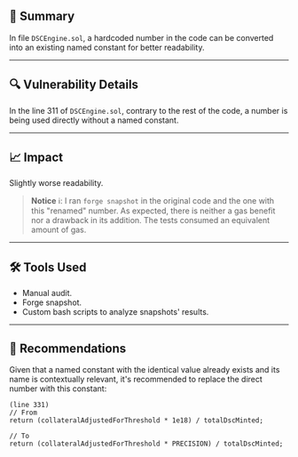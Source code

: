 ## 📌 **Summary**

In file `DSCEngine.sol`, a hardcoded number in the code can be converted into an existing named constant for better readability.

---

## 🔍 **Vulnerability Details**

In the line 311 of `DSCEngine.sol`, contrary to the rest of the code, a number is being used directly without a named constant.

---

## 📈 **Impact**

Slightly worse readability.

> **Notice** ℹ️: I ran `forge snapshot` in the original code and the one with this "renamed" number. As expected, there is neither a gas benefit nor a drawback in its addition. The tests consumed an equivalent amount of gas.

---

## 🛠️ **Tools Used**

- Manual audit.
- Forge snapshot.
- Custom bash scripts to analyze snapshots' results.

---

## 🎯 **Recommendations**

Given that a named constant with the identical value already exists and its name is contextually relevant, it's recommended to replace the direct number with this constant:

```
(line 331)  
// From  
return (collateralAdjustedForThreshold * 1e18) / totalDscMinted;  

// To  
return (collateralAdjustedForThreshold * PRECISION) / totalDscMinted;
```
